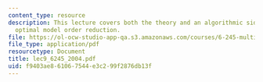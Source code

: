 ```yaml
---
content_type: resource
description: This lecture covers both the theory and an algorithmic side of Hankel
  optimal model order reduction.
file: https://ol-ocw-studio-app-qa.s3.amazonaws.com/courses/6-245-multivariable-control-systems-spring-2004/f9403ae861067544e3c299f2876db13f_lec9_6245_2004.pdf
file_type: application/pdf
resourcetype: Document
title: lec9_6245_2004.pdf
uid: f9403ae8-6106-7544-e3c2-99f2876db13f
---
```

